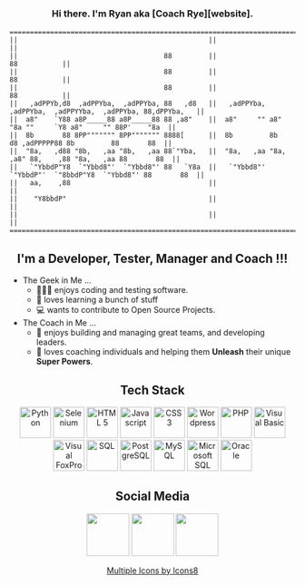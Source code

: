 <h3 align="center">Hi there. I'm Ryan aka [Coach Rye][website].</h3>  <!-- https://ascii.co.uk/art -->

```
=================================================================================================================
||                                               ||                                                            ||
||                                    88         ||                                               88           ||
||                                    88         ||                                               88           ||
||                                    88         ||                                               88           ||
||   ,adPPYb,d8  ,adPPYba,  ,adPPYba, 88   ,d8   ||   ,adPPYba,  ,adPPYba,  ,adPPYYba,  ,adPPYba, 88,dPPYba,   ||
||  a8"    `Y88 a8P_____88 a8P_____88 88 ,a8"    ||  a8"     "" a8"     "8a ""     `Y8 a8"     "" 88P'    "8a  ||
||  8b       88 8PP""""""" 8PP""""""" 8888[      ||  8b         8b       d8 ,adPPPPP88 8b         88       88  ||
||  "8a,   ,d88 "8b,   ,aa "8b,   ,aa 88`"Yba,   ||  "8a,   ,aa "8a,   ,a8" 88,    ,88 "8a,   ,aa 88       88  ||
||   `"YbbdP"Y8  `"Ybbd8"'  `"Ybbd8"' 88   `Y8a  ||   `"Ybbd8"'  `"YbbdP"'  `"8bbdP"Y8  `"Ybbd8"' 88       88  ||
||   aa,    ,88                                  ||                                                            ||
||    "Y8bbdP"                                   ||                                                            ||
||                                               ||                                                            ||
=================================================================================================================
```
<h2 align="center">I'm a Developer, Tester, Manager and Coach !!!</h2>

<!--
- 🔭 I’m currently working on ...
- 🌱 I’m currently learning ...
- 👯 I’m looking to collaborate on ...
- 🤔 I’m looking for help with ...
- 💬 Ask me about ...
- 📫 How to reach me: ...
- 😄 Pronouns: ...
- ⚡ Fun fact: ...
-->

- The Geek in Me ... 
   - 👨🏻‍💻 enjoys coding and testing software. 
   - 📖 loves learning a bunch of stuff 
   - 💻 wants to contribute to Open Source Projects.
- The Coach in Me ...
   - 👥 enjoys building and managing great teams, and developing leaders. 
   - 🌱 loves coaching individuals and helping them **Unleash** their unique **Super Powers**.

<h2 align="center">Tech Stack</h2>
<!-- https://www.flaticon.com/packs/software-development-logos --> <!-- icons8.com -->

<p align="center">
   <img width="55" src="https://img.icons8.com/color/144/000000/python--v2.png" alt="Python"/> <img width="55" src="https://upload.wikimedia.org/wikipedia/commons/thumb/d/d5/Selenium_Logo.png/100px-Selenium_Logo.png" alt="Selenium"/> <img width="55" src="https://image.flaticon.com/icons/png/512/919/919827.png" alt="HTML 5"> <img width="55" src="https://image.flaticon.com/icons/png/512/919/919828.png" alt="Javascript"> <img width="55" src="https://image.flaticon.com/icons/png/512/919/919826.png" alt="CSS 3"> <img width="55" src="https://img.icons8.com/color/144/000000/wordpress.png" alt="Wordpress"/> <img width="55" src="https://image.flaticon.com/icons/png/512/919/919830.png" alt="PHP"> <img width="55" src="https://image.flaticon.com/icons/png/512/919/919844.png" alt="Visual Basic"/> <img width="55" src="https://upload.wikimedia.org/wikipedia/commons/6/64/Foxpro-icon.png" alt="Visual FoxPro"/> <img width="55" src="https://img.icons8.com/color/96/000000/sql.png" alt="SQL"/> <img width="55" src="https://img.icons8.com/color/144/000000/postgreesql.png" alt="PostgreSQL"/> <img width="55" src="https://image.flaticon.com/icons/png/512/919/919836.png" alt="MySQL"> <img width="55" src="https://img.icons8.com/color/144/000000/microsoft-sql-server.png" alt="Microsoft SQL"/> <img width="55" src="https://img.icons8.com/color/100/000000/oracle-logo.png" alt="Oracle"/> 
</p>

<h2 align="center">Social Media</h2>
<p align="center">
   <a href="https://www.linkedin.com/in/ryansalvanera"><img height="75" src="https://cdn2.iconfinder.com/data/icons/black-white-social-media/32/online_social_media_linked_in-256.png"></a> <a href="https://twitter.com/coachrye34"><img height="75" src="https://cdn2.iconfinder.com/data/icons/black-white-social-media/32/online_social_media_twitter-256.png"></a> <a href="https://instagr.am/coachrye"><img height="75" src="https://cdn2.iconfinder.com/data/icons/black-white-social-media/32/instagram_online_social_media-256.png"></a>
</p>

<!-- 
### Now Playing on Spotify 🎧
[<img src="https://now-playing-codestackr.vercel.app/api/spotify-playing" alt="coachRye Spotify Playing" width="350" />](https://open.spotify.com/user/ryansalvanera)
TODO: https://github.com/codeSTACKr
TODO: https://www.youtube.com/watch?v=n6d4KHSKqGk
-->


[website]: https://coachrye.com
[linkedin]: https://www.linkedin.com/in/ryansalvanera
[twitter]: https://twitter.com/coachrye34
[instagram]: https://instagr.am/coachrye
<p align="center">
   <a href="https://icons8.com/icon/">Multiple Icons by Icons8</a>
</p>
